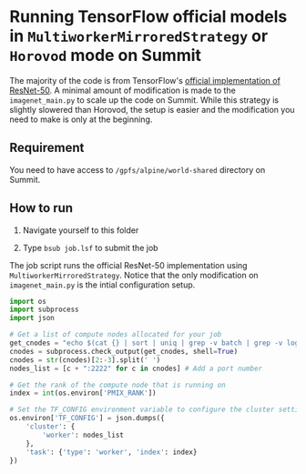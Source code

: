 # Running TensorFlow official models in `MultiworkerMirroredStrategy` or `Horovod` mode on Summit

The majority of the code is from TensorFlow's [official implementation of ResNet-50](https://github.com/tensorflow/models/tree/master/official/resnet). A minimal amount of modification is made to the `imagenet_main.py` to scale up the code on Summit. While this strategy is slightly slowered than Horovod, the setup is easier and the modification you need to make is only at the beginning.

## Requirement

You need to have access to `/gpfs/alpine/world-shared` directory on Summit.

## How to run

1. Navigate yourself to this folder

2. Type `bsub job.lsf` to submit the job

The job script runs the official ResNet-50 implementation using `MultiworkerMirroredStrategy`. Notice that the only modification on `imagenet_main.py` is the intial configuration setup.

```python
import os
import subprocess
import json

# Get a list of compute nodes allocated for your job
get_cnodes = "echo $(cat {} | sort | uniq | grep -v batch | grep -v login)".format(os.environ['LSB_DJOB_HOSTFILE'])
cnodes = subprocess.check_output(get_cnodes, shell=True)
cnodes = str(cnodes)[2:-3].split(' ')
nodes_list = [c + ":2222" for c in cnodes] # Add a port number

# Get the rank of the compute node that is running on
index = int(os.environ['PMIX_RANK'])

# Set the TF_CONFIG environment variable to configure the cluster setting. 
os.environ['TF_CONFIG'] = json.dumps({
    'cluster': {
        'worker': nodes_list
    },
    'task': {'type': 'worker', 'index': index} 
})
```

